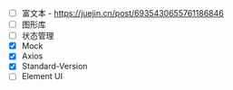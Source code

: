 - [ ] 富文本 - https://juejin.cn/post/6935430655761186846
- [ ] 图形库
- [ ] 状态管理
- [x] Mock
- [x] Axios
- [x] Standard-Version
- [ ] Element UI
